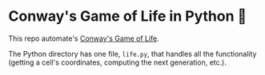 # Conway's Game of Life in Python 👾

This repo automate's [Conway's Game of Life](https://en.wikipedia.org/wiki/Conway's_Game_of_Life). 

The Python directory has one file, `life.py`, that handles all the functionality (getting a cell's coordinates, computing the next generation, etc.). 
